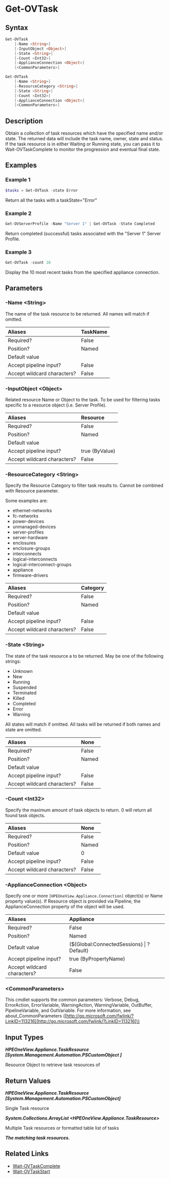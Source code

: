 ﻿---
description: Retrieve Task resource(s).
---

# Get-OVTask

## Syntax

```powershell
Get-OVTask
    [-Name <String>]
    [-InputObject <Object>]
    [-State <String>]
    [-Count <Int32>]
    [-ApplianceConnection <Object>]
    [<CommonParameters>]
```

```powershell
Get-OVTask
    [-Name <String>]
    [-ResourceCategory <String>]
    [-State <String>]
    [-Count <Int32>]
    [-ApplianceConnection <Object>]
    [<CommonParameters>]
```

## Description

Obtain a collection of task resources which have the specified name and/or state. The returned data will include the task name, owner, state and status.  If the task resource is in either Waiting or Running state, you can pass it to Wait-OVTaskComplete to monitor the progression and eventual final state.

## Examples

###  Example 1 

```powershell
$tasks = Get-OVTask -state Error
```

Return all the tasks with a taskState="Error"

###  Example 2 

```powershell
Get-OVServerProfile -Name "Server 1" | Get-OVTask -State Completed
```

Return completed (successful) tasks associated with the "Server 1" Server Profile.

###  Example 3 

```powershell
Get-OVTask -count 10
```

Display the 10 most recent tasks from the specified appliance connection.

## Parameters

### -Name &lt;String&gt;

The name of the task resource to be returned.  All names will match if omitted.

| Aliases | TaskName |
| :--- | :--- |
| Required? | False |
| Position? | Named |
| Default value |  |
| Accept pipeline input? | False |
| Accept wildcard characters? | False |

### -InputObject &lt;Object&gt;

Related resource Name or Object to the task. To be used for filtering tasks specific to a resource object (i.e. Server Profile).

| Aliases | Resource |
| :--- | :--- |
| Required? | False |
| Position? | Named |
| Default value |  |
| Accept pipeline input? | true (ByValue) |
| Accept wildcard characters? | False |

### -ResourceCategory &lt;String&gt;

Specify the Resource Category to filter task results to.  Cannot be combined with Resource parameter.

Some examples are:

* ethernet-networks
* fc-networks
* power-devices
* unmanaged-devices
* server-profiles
* server-hardware
* enclosures
* enclosure-groups
* interconnects
* logical-interconnects
* logical-interconnect-groups
* appliance
* firmware-drivers

| Aliases | Category |
| :--- | :--- |
| Required? | False |
| Position? | Named |
| Default value |  |
| Accept pipeline input? | False |
| Accept wildcard characters? | False |

### -State &lt;String&gt;

The state of the task resource a to be returned. May be one of the following strings:
            
* Unknown
* New
* Running
* Suspended
* Terminated
* Killed
* Completed
* Error
* Warning
    
All states will match if omitted.  All tasks will be returned if both names and state are omitted.

| Aliases | None |
| :--- | :--- |
| Required? | False |
| Position? | Named |
| Default value |  |
| Accept pipeline input? | False |
| Accept wildcard characters? | False |

### -Count &lt;Int32&gt;

Specify the maximum amount of task objects to return.  0 will return all found task objects.

| Aliases | None |
| :--- | :--- |
| Required? | False |
| Position? | Named |
| Default value | 0 |
| Accept pipeline input? | False |
| Accept wildcard characters? | False |

### -ApplianceConnection &lt;Object&gt;

Specify one or more `[HPEOneView.Appliance.Connection]` object(s) or Name property value(s). If Resource object is provided via Pipeline, the ApplianceConnection property of the object will be used.

| Aliases | Appliance |
| :--- | :--- |
| Required? | False |
| Position? | Named |
| Default value | (${Global:ConnectedSessions} &vert; ? Default) |
| Accept pipeline input? | true (ByPropertyName) |
| Accept wildcard characters? | False |

### &lt;CommonParameters&gt;

This cmdlet supports the common parameters: Verbose, Debug, ErrorAction, ErrorVariable, WarningAction, WarningVariable, OutBuffer, PipelineVariable, and OutVariable. For more information, see about\_CommonParameters \([http://go.microsoft.com/fwlink/?LinkID=113216](http://go.microsoft.com/fwlink/?LinkID=113216)\)

## Input Types

_**HPEOneView.Appliance.TaskResource [System.Management.Automation.PSCustomObject ]**_

Resource Object to retrieve task resources of

## Return Values

_**HPEOneView.Appliance.TaskResource [System.Management.Automation.PSCustomObject]**_

Single Task resource

_**System.Collections.ArrayList <HPEOneView.Appliance.TaskResource>**_

Multiple Task resources or formatted table list of tasks

_**The matching task resources.**_



## Related Links

* [Wait-OVTaskComplete](wait-ovtaskcomplete.md)
* [Wait-OVTaskStart](wait-ovtaskstart.md)
